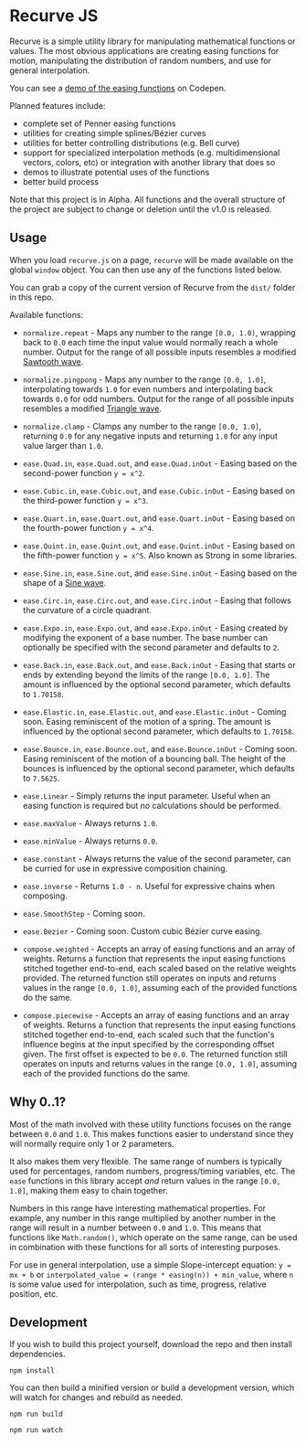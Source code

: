 Recurve JS
==========

Recurve is a simple utility library for manipulating mathematical functions or values. The most obvious applications are creating easing functions for motion, manipulating the distribution of random numbers, and use for general interpolation.

You can see a [demo of the easing functions](http://codepen.io/jhnsnc/pen/EgzwjA/) on Codepen.

Planned features include:

- complete set of Penner easing functions
- utilities for creating simple splines/Bézier curves
- utilities for better controlling distributions (e.g. Bell curve)
- support for specialized interpolation methods (e.g. multidimensional vectors, colors, etc) or integration with another library that does so
- demos to illustrate potential uses of the functions
- better build process

Note that this project is in Alpha. All functions and the overall structure of the project are subject to change or deletion until the v1.0 is released.

Usage
-----

When you load `recurve.js` on a page, `recurve` will be made available on the global `window` object. You can then use any of the functions listed below.

You can grab a copy of the current version of Recurve from the `dist/` folder in this repo.

Available functions:

- `normalize.repeat` - Maps any number to the range `[0.0, 1.0)`, wrapping back to `0.0` each time the input value would normally reach a whole number. Output for the range of all possible inputs resembles a modified [Sawtooth wave](https://en.wikipedia.org/wiki/Sawtooth_wave).
- `normalize.pingpong` - Maps any number to the range `[0.0, 1.0]`, interpolating towards `1.0` for even numbers and interpolating back towards `0.0` for odd numbers. Output for the range of all possible inputs resembles a modified [Triangle wave](https://en.wikipedia.org/wiki/Triangle_wave).
- `normalize.clamp` - Clamps any number to the range `[0.0, 1.0]`, returning `0.0` for any negative inputs and returning `1.0` for any input value larger than `1.0`.

- `ease.Quad.in`, `ease.Quad.out`, and `ease.Quad.inOut` - Easing based on the second-power function `y = x^2`.
- `ease.Cubic.in`, `ease.Cubic.out`, and `ease.Cubic.inOut` - Easing based on the third-power function `y = x^3`.
- `ease.Quart.in`, `ease.Quart.out`, and `ease.Quart.inOut` - Easing based on the fourth-power function `y = x^4`.
- `ease.Quint.in`, `ease.Quint.out`, and `ease.Quint.inOut` - Easing based on the fifth-power function `y = x^5`. Also known as Strong in some libraries.
- `ease.Sine.in`, `ease.Sine.out`, and `ease.Sine.inOut` - Easing based on the shape of a [Sine wave](https://en.wikipedia.org/wiki/Sine_wave).
- `ease.Circ.in`, `ease.Circ.out`, and `ease.Circ.inOut` - Easing that follows the curvature of a circle quadrant.
- `ease.Expo.in`, `ease.Expo.out`, and `ease.Expo.inOut` - Easing created by modifying the exponent of a base number. The base number can optionally be specified with the second parameter and defaults to `2`.
- `ease.Back.in`, `ease.Back.out`, and `ease.Back.inOut` - Easing that starts or ends by extending beyond the limits of the range `[0.0, 1.0]`. The amount is influenced by the optional second parameter, which defaults to `1.70158`.
- `ease.Elastic.in`, `ease.Elastic.out`, and `ease.Elastic.inOut` - Coming soon. Easing reminiscent of the motion of a spring. The amount is influenced by the optional second parameter, which defaults to `1.70158`.
- `ease.Bounce.in`, `ease.Bounce.out`, and `ease.Bounce.inOut` - Coming soon. Easing reminiscent of the motion of a bouncing ball. The height of the bounces is influenced by the optional second parameter, which defaults to `7.5625`.
- `ease.Linear` - Simply returns the input parameter. Useful when an easing function is required but no calculations should be performed.
- `ease.maxValue` - Always returns `1.0`.
- `ease.minValue` - Always returns `0.0`.
- `ease.constant` - Always returns the value of the second parameter, can be curried for use in expressive composition chaining.
- `ease.inverse` - Returns `1.0 - n`. Useful for expressive chains when composing.

- `ease.SmoothStep` - Coming soon.
- `ease.Bezier` - Coming soon. Custom cubic Bézier curve easing.

- `compose.weighted` - Accepts an array of easing functions and an array of weights. Returns a function that represents the input easing functions stitched together end-to-end, each scaled based on the relative weights provided. The returned function still operates on inputs and returns values in the range `[0.0, 1.0]`, assuming each of the provided functions do the same.
- `compose.piecewise` - Accepts an array of easing functions and an array of weights. Returns a function that represents the input easing functions stitched together end-to-end, each scaled such that the function's influence begins at the input specified by the corresponding offset given. The first offset is expected to be `0.0`. The returned function still operates on inputs and returns values in the range `[0.0, 1.0]`, assuming each of the provided functions do the same.

Why 0..1?
---------

Most of the math involved with these utility functions focuses on the range between `0.0` and `1.0`. This makes functions easier to understand since they will normally require only 1 or 2 parameters.

It also makes them very flexible. The same range of numbers is typically used for percentages, random numbers, progress/timing variables, etc. The `ease` functions in this library accept *and* return values in the range `[0.0, 1.0]`, making them easy to chain together.

Numbers in this range have interesting mathematical properties. For example, any number in this range multiplied by another number in the range will result in a number between `0.0` and `1.0`. This means that functions like `Math.random()`, which operate on the same range, can be used in combination with these functions for all sorts of interesting purposes.

For use in general interpolation, use a simple Slope-intercept equation: `y = mx + b` or `interpolated_value = (range * easing(n)) + min_value`, where `n` is some value used for interpolation, such as time, progress, relative position, etc.

Development
-----------

If you wish to build this project yourself, download the repo and then install dependencies.

```
npm install
```

You can then build a minified version or build a development version, which will watch for changes and rebuild as needed.

```
npm run build

npm run watch
```
